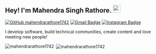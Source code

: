 ## Hey! I'm Mahendra Singh Rathore. <img src="https://media.giphy.com/media/hvRJCLFzcasrR4ia7z/giphy.gif" width="25px">

[![GitHub mahendrarathore1742](https://img.shields.io/github/followers/mahendrarathore1742?label=follow&style=social)](https://github.com/mahendrarathore1742)
[![Gmail Badge](https://img.shields.io/badge/mahendrarathore1743@gmail.com-white?style=plastic&logo=Gmail&logoColor=&link=mailto:mahendrarathore1743@gmail.com)](mailto:mahendrarathore1743@gmail.com)
[![Instagram Badge](https://img.shields.io/badge/-mr_robot1742-purple?style=plastic&logo=instagram&logoColor=white&link=https://instagram.com/mr_robot1742/)](https://instagram.com/mr_robot1742)

  
I develop software, build technical communities, create content and love meeting new people!


<p><img align="left" src="https://github-readme-stats.vercel.app/api/top-langs?username=mahendrarathore1742&show_icons=true&locale=en&layout=compact" alt="mahendrarathore1742" /></p>

<p>&nbsp;<img align="center" src="https://github-readme-stats.vercel.app/api?username=mahendrarathore1742&show_icons=true&locale=en" alt="mahendrarathore1742" /></p>
